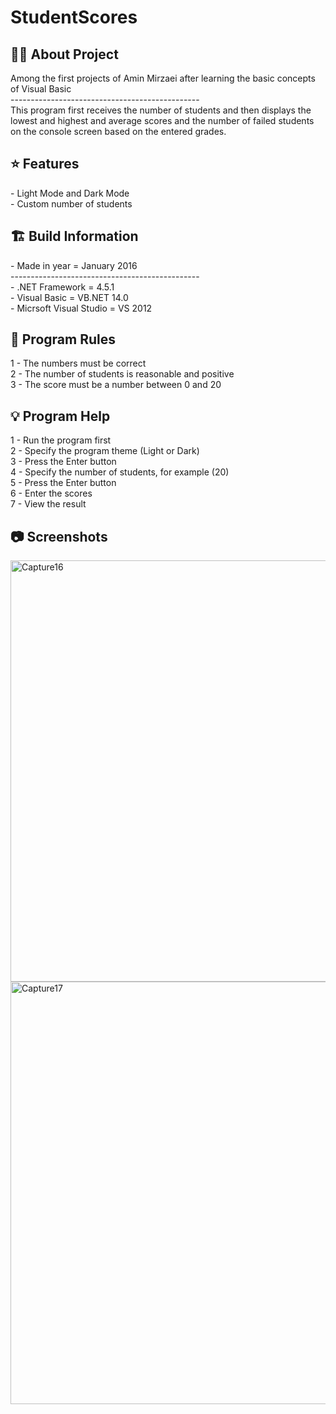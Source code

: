 # StudentScores

<h2> 👨‍💻 About Project</h2>
Among the first projects of Amin Mirzaei after learning the basic concepts of Visual Basic <br />
----------------------------------------------- <br />
This program first receives the number of students and then displays the lowest and highest and average scores and the number of failed students on the console screen based on the entered grades. <br />

<h2> ⭐ Features</h2>
- Light Mode and Dark Mode<br />
- Custom number of students <br />

<h2> 🏗 Build Information</h2>
- Made in year = January 2016 <br />
----------------------------------------------- <br />
- .NET Framework =  4.5.1 <br />
- Visual Basic = VB.NET 14.0 <br />
- Micrsoft Visual Studio = VS 2012 <br />

<h2> 📜 Program Rules</h2>
1 - The numbers must be correct<br />
2 - The number of students is reasonable and positive <br />
3 - The score must be a number between 0 and 20 <br />

<h2> 💡 Program Help</h2>
1 - Run the program first<br />
2 - Specify the program theme (Light or Dark) <br />
3 - Press the Enter button<br />
4 - Specify the number of students, for example (20)<br />
5 - Press the Enter button<br />
6 - Enter the scores <br />
7 - View the result

<h2>📷 Screenshots</h2>
<img width="674" alt="Capture16" src="https://github.com/user-attachments/assets/60d526fb-2d8b-4a82-862c-b84dee0882f5">
<img width="676" alt="Capture17" src="https://github.com/user-attachments/assets/e6797840-bd73-4fb2-949c-ad16a434b76e">
